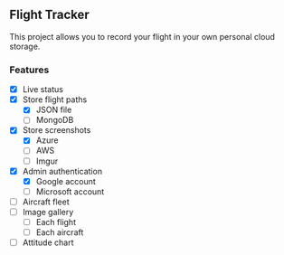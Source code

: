 ## Flight Tracker

This project allows you to record your flight in your own personal cloud storage.

### Features

- [X] Live status
- [X] Store flight paths
  - [X] JSON file
  - [ ] MongoDB
- [X] Store screenshots
  - [X] Azure
  - [ ] AWS
  - [ ] Imgur
- [X] Admin authentication
  - [X] Google account
  - [ ] Microsoft account
- [ ] Aircraft fleet
- [ ] Image gallery
  - [ ] Each flight
  - [ ] Each aircraft
- [ ] Attitude chart
